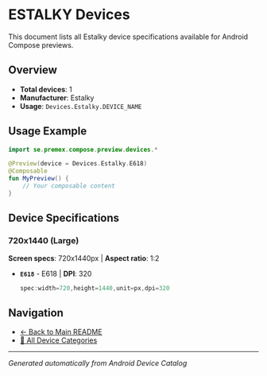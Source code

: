 # ESTALKY Devices

This document lists all Estalky device specifications available for Android Compose previews.

## Overview

- **Total devices**: 1
- **Manufacturer**: Estalky
- **Usage**: `Devices.Estalky.DEVICE_NAME`

## Usage Example

```kotlin
import se.premex.compose.preview.devices.*

@Preview(device = Devices.Estalky.E618)
@Composable
fun MyPreview() {
    // Your composable content
}
```

## Device Specifications

### 720x1440 (Large)

**Screen specs**: 720x1440px | **Aspect ratio**: 1:2

- **`E618`** - E618 | **DPI**: 320
  ```kotlin
  spec:width=720,height=1440,unit=px,dpi=320
  ```

## Navigation

- [← Back to Main README](../../README.md)
- [📱 All Device Categories](../README.md)

---
*Generated automatically from Android Device Catalog*
